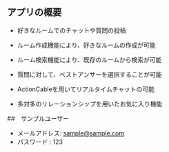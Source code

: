 ## アプリの概要

* 好きなルームでのチャットや質問の投稿

* ルーム作成機能により、好きなルームの作成が可能

* ルーム検索機能により、既存のルームから検索が可能

* 質問に対して、ベストアンサーを選択することが可能

* ActionCableを用いてリアルタイムチャットの可能

* 多対多のリレーションシップを用いたお気に入り機能

##　サンプルユーザー

* メールアドレス: sample@sample.com
* パスワード : 123
